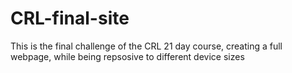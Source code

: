 # CRL-final-site
 This is the final challenge of the CRL 21 day course, creating a full webpage, while being repsosive to different device sizes
